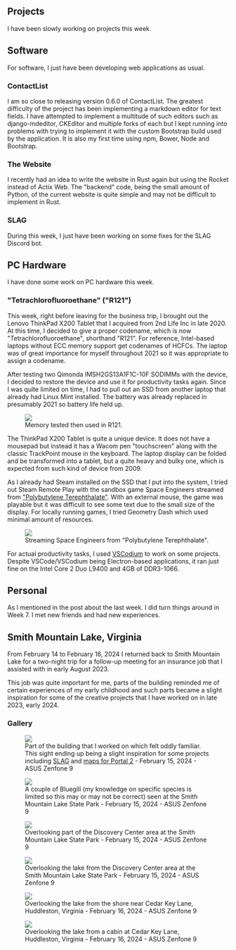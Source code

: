 ## Projects
I have been slowly working on projects this week.

## Software
For software, I just have been developing web applications as usual.

### ContactList
I am so close to releasing version 0.6.0 of ContactList. The greatest difficulty of the project has been implementing a markdown editor for text fields. I have attempted to implement a multitude of such editors such as django-mdeditor, CKEditor and multiple forks of each but I kept running into problems with trying to implement it with the custom Bootstrap build used by the application. It is also my first time using npm, Bower, Node and Bootstrap.

### The Website
I recently had an idea to write the website in Rust again but using the Rocket instead of Actix Web. The "backend" code, being the small amount of Python, of the current website is quite simple and may not be difficult to implement in Rust. 

### SLAG
During this week, I just have been working on some fixes for the SLAG Discord bot.

## PC Hardware
I have done some work on PC hardware this week.

### "Tetrachlorofluoroethane" ("R121")
This week, right before leaving for the business trip, I brought out the Lenovo ThinkPad X200 Tablet that I acquired from 2nd Life Inc in late 2020. At this time, I decided to give a proper codename, which is now "Tetrachlorofluoroethane", shorthand "R121". For reference, Intel-based laptops without ECC memory support get codenames of HCFCs. The laptop was of great importance for myself throughout 2021 so it was appropriate to assign a codename.

After testing two Qimonda IMSH2GS13A1F1C-10F SODIMMs with the device, I decided to restore the device and use it for productivity tasks again. Since I was quite limited on time, I had to pull out an SSD from another laptop that already had Linux Mint installed. The battery was already replaced in presumably 2021 so battery life held up.

<figure>
    <img src="/static/pages/blog/9/r121_mem.webp">
    <figcaption>Memory tested then used in R121.</figcaption>
</figure>


The ThinkPad X200 Tablet is quite a unique device. It does not have a mousepad but instead it has a Wacom pen "touchscreen" along with the classic TrackPoint mouse in the keyboard. The laptop display can be folded and be transformed into a tablet, but a quite heavy and bulky one, which is expected from such kind of device from 2009. 

As I already had Steam installed on the SSD that I put into the system, I tried out Steam Remote Play with the sandbox game Space Engineers streamed from ["Polybutylene Terephthalate"](../../projects/pc_pbt/). With an external mouse, the game was playable but it was difficult to see some text due to the small size of the display. For locally running games, I tried Geometry Dash which used minimal amount of resources.

<figure>
    <img src="/static/pages/blog/9/r121_se.webp">
    <figcaption>Streaming Space Engineers from "Polybutylene Terephthalate".</figcaption>
</figure>

For actual productivity tasks, I used [VSCodium](https://vscodium.com/) to work on some projects. Despite VSCode/VSCodium being Electron-based applications, it ran just fine on the Intel Core 2 Duo L9400 and 4GB of DDR3-1066.

## Personal
As I mentioned in the post about the last week. I did turn things around in Week 7. I met new friends and had new experiences. 

## Smith Mountain Lake, Virginia
From February 14 to February 16, 2024 I returned back to Smith Mountain Lake for a two-night trip for a follow-up meeting for an insurance job that I assisted with in early August 2023. 

This job was quite important for me, parts of the building reminded me of certain experiences of my early childhood and such parts became a slight inspiration for some of the creative projects that I have worked on in late 2023, early 2024. 

### Gallery


<figure>
    <img src="/static/pages/blog/9/sml_1.webp">
    <figcaption>Part of the building that I worked on which felt oddly familiar. This sight ending up being a slight inspiration for some projects including <a href="../../projects/slag/">SLAG</a> and <a href="../../projects/p2maps/">maps for Portal 2</a> - February 15, 2024 - ASUS Zenfone 9</figcaption>
</figure>

<figure>
    <img src="/static/pages/blog/9/sml_2.webp">
    <figcaption>A couple of Bluegill (my knowledge on specific species is limited so this may or may not be correct) seen at the Smith Mountain Lake State Park - February 15, 2024 - ASUS Zenfone 9</figcaption>
</figure>

<figure>
    <img src="/static/pages/blog/9/sml_3.webp">
    <figcaption>Overlooking part of the Discovery Center area at the Smith Mountain Lake State Park - February 15, 2024 - ASUS Zenfone 9</figcaption>
</figure>

<figure>
    <img src="/static/pages/blog/9/sml_4.webp">
    <figcaption>Overlooking the lake from the Discovery Center area at the Smith Mountain Lake State Park - February 15, 2024 - ASUS Zenfone 9</figcaption>
</figure>

<figure>
    <img src="/static/pages/blog/9/sml_5.webp">
    <figcaption>Overlooking the lake from the shore near Cedar Key Lane, Huddleston, Virginia - February 16, 2024 - ASUS Zenfone 9</figcaption>
</figure>

<figure>
    <img src="/static/pages/blog/9/sml_6.webp">
    <figcaption>Overlooking the lake from a cabin at Cedar Key Lane, Huddleston, Virginia - February 16, 2024 - ASUS Zenfone 9</figcaption>
</figure>